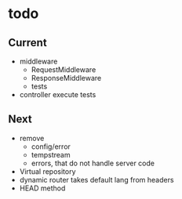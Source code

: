 # todo

## Current

- middleware
  - RequestMiddleware
  - ResponseMiddleware
  - tests
- controller execute tests

## Next

- remove
  - config/error
  - tempstream
  - errors, that do not handle server code
- Virtual repository
- dynamic router takes default lang from headers  
- HEAD method
